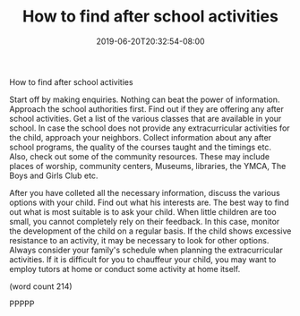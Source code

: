 ﻿---
title: "How to find after school activities"
date: 2019-06-20T20:32:54-08:00
description: "After School Activities Tips for Web Success"
featured_image: "/images/After School Activities.jpg"
tags: ["After School Activities"]
---

How to find after school activities

Start off by making enquiries. Nothing can beat the power of information.
Approach the school authorities first. Find out if they are offering any 
after school activities. Get a list of the various classes that are 
available in your school. In case the school does not provide any 
extracurricular activities for the child, approach your neighbors. Collect 
information about any after school programs, the quality of the courses 
taught and the timings etc. Also, check out some of the community 
resources. These may include places of worship, community centers, 
Museums, libraries, the YMCA, The Boys and Girls Club etc.

After you have colleted all the necessary information, discuss the various 
options with your child. Find out what his interests are. The best way to 
find out what is most suitable is to ask your child. When little children 
are too small, you cannot completely rely on their feedback. In this case, 
monitor the development of the child on a regular basis. If the child 
shows excessive resistance to an activity, it may be necessary to look for 
other options. Always consider your family's schedule when planning the 
extracurricular activities. If it is difficult for you to chauffeur your 
child, you may want to employ tutors at home or conduct some activity at 
home itself. 

(word count 214)

PPPPP


